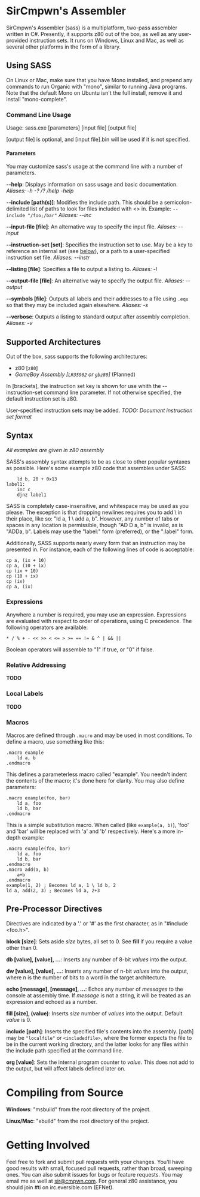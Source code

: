 # SirCmpwn's Assembler

SirCmpwn's Assembler (sass) is a multiplatform, two-pass assembler written in C#. Presently, it supports
z80 out of the box, as well as any user-provided instruction sets. It runs on Windows, Linux and Mac, as
well as several other platforms in the form of a library.

## Using SASS

On Linux or Mac, make sure that you have Mono installed, and prepend any commands to run Organic with
"mono", similar to running Java programs. Note that the default Mono on Ubuntu isn't the full install,
remove it and install "mono-complete".

### Command Line Usage

Usage: sass.exe [parameters] [input file] [output file]

[output file] is optional, and [input file].bin will be used if it is not specified.

#### Parameters

You may customize sass's usage at the command line with a number of parameters.

**--help**: Displays information on sass usage and basic documentation. *Aliases: -h -? /? /help -help*

**--include \[path(s)]**: Modifies the include path. This should be a semicolon-delimited list of paths to look
  for files included with <> in. Example: `--include "/foo;/bar"` *Aliases: --inc*

**--input-file \[file]**: An alternative way to specify the input file. *Aliases: --input*

**--instruction-set \[set]**: Specifies the instruction set to use. May be a key to reference an internal set
  (see [below](#supported-architectures)), or a path to a user-specified instruction set file. *Aliases: --instr*

**--listing \[file]**: Specifies a file to output a listing to. *Aliases: -l*

**--output-file \[file]**: An alternative way to specify the output file. *Aliases: --output*

**--symbols [file]**: Outputs all labels and their addresses to a file using `.equ` so that they may be included
  again elsewhere. *Aliases: -s*

**--verbose**: Outputs a listing to standard output after assembly completion. *Aliases: -v*

## Supported Architectures

Out of the box, sass supports the following architectures:

* z80 [`z80`]
* *GameBoy Assembly [`LR35902` or `gbz80`]* (Planned)

In [brackets], the instruction set key is shown for use whith the --instruction-set command line parameter.
If not otherwise specified, the default instruction set is z80.

User-specified instruction sets may be added. *TODO: Document instruction set format*

## Syntax

*All examples are given in z80 assembly*

SASS's assembly syntax attempts to be as close to other popular syntaxes as possible. Here's some example
z80 code that assembles under SASS:

        ld b, 20 + 0x13
    label1:
        inc c
        djnz label1

SASS is completely case-insensitive, and whitespace may be used as you please. The exception is that
dropping newlines requires you to add \ in their place, like so: "ld a, 1 \ add a, b". However, any
number of tabs or spaces in any location is permissible, though "AD D a, b" is invalid, as is
"ADDa, b". Labels may use the "label:" form (preferred), or the ":label" form.

Additionally, SASS supports nearly every form that an instruction may be presented in. For instance, each
of the following lines of code is acceptable:

    cp a, (ix + 10)
    cp a, (10 + ix)
    cp (ix + 10)
    cp (10 + ix)
    cp (ix)
    cp a, (ix)

### Expressions

Anywhere a number is required, you may use an expression. Expressions are evaluated with respect to
order of operations, using C precedence. The following operators are available:

    * / % + - << >> < <= > >= == != & ^ | && ||

Boolean operators will assemble to "1" if true, or "0" if false.

### Relative Addressing

**TODO**

### Local Labels

**TODO**

### Macros

Macros are defined through `.macro` and may be used in most conditions. To define a macro, use something like
this:

    .macro example
        ld a, b
    .endmacro

This defines a parameterless macro called "example". You needn't indent the contents of the macro; it's done
here for clarity. You may also define parameters:

    .macro example(foo, bar)
        ld a, foo
        ld b, bar
    .endmacro

This is a simple substitution macro. When called (like `example(a, b)`), 'foo' and 'bar' will be replaced with
'a' and 'b' respectively. Here's a more in-depth example:

    .macro example(foo, bar)
        ld a, foo
        ld b, bar
    .endmacro
    .macro add(a, b)
        a+b
    .endmacro
    example(1, 2) ; Becomes ld a, 1 \ ld b, 2
    ld a, add(2, 3) ; Becomes ld a, 2+3

## Pre-Processor Directives

Directives are indicated by a '.' or '#' as the first character, as in "#include \<foo.h>".

**block \[size]**: Sets aside *size* bytes, all set to 0. See **fill** if you require a value other than 0.

**db \[value], \[value], ...**: Inserts any number of 8-bit *values* into the output.

**dw \[value], \[value], ...**: Inserts any number of n-bit *values* into the output, where n is the
  number of bits to a word in the target architecture.

**echo \[message], \[message], ...**: Echos any number of *messages* to the console at assembly time. If
  *message* is not a string, it will be treated as an expression and echoed as a number.

**fill \[size], (value)**: Inserts *size* number of *values* into the output. Default *value* is 0.

**include \[path]**: Inserts the specified file's contents into the assembly. \[path] may be `"localfile"` or
  `<includedfile>`, where the former expects the file to be in the current working directory, and the latter
  looks for any files within the include path specified at the command line.

**org \[value]**: Sets the internal program counter to *value*. This does not add to the output, but will affect
  labels defined later on.

# Compiling from Source

**Windows**: "msbuild" from the root directory of the project.

**Linux/Mac**: "xbuild" from the root directory of the project.

# Getting Involved

Feel free to fork and submit pull requests with your changes. You'll have good results with small, focused
pull requests, rather than broad, sweeping ones. You can also submit issues for bugs or feature requests.
You may email me as well at [sir@cmpwn.com](mailto:sir@cmpwn.com). For general z80 assistance, you should
join #ti on irc.eversible.com (EFNet).